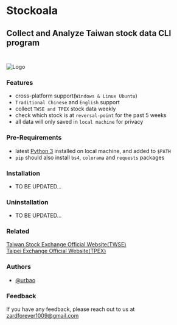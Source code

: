 
# Stockoala

## Collect and Analyze Taiwan stock data CLI program<br/><br/>

![Logo](https://cdn-icons-png.flaticon.com/128/424/424783.png)

### Features
- cross-platform support(`Windows & Linux Ubuntu`)
- `Traditional Chinese` and `English` support
- collect `TWSE and TPEX` stock data weekly
- check which stock is at `reversal-point` for the past 5 weeks
- all data will only saved in `local machine` for privacy

### Pre-Requirements
- latest [Python 3](https://www.python.org/downloads/) installed on local machine, and added to `$PATH`
- `pip` should also install `bs4`, `colorama` and `requests` packages

### Installation
- TO BE UPDATED...


### Uninstallation
- TO BE UPDATED...

### Related
[Taiwan Stock Exchange Official Website(TWSE)](https://www.twse.com.tw/en/)<br/>
[Taipei Exchange Official Website(TPEX)](https://www.tpex.org.tw/web/index.php?l=en-us)<br/>

### Authors
- [@urbao](https://www.github.com/urbao)

### Feedback
If you have any feedback, please reach out to us at zardforever1009@gmail.com

